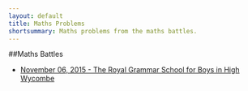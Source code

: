 ```yaml
---
layout: default
title: Maths Problems
shortsummary: Maths problems from the maths battles.
---
```


##Maths Battles

* [November 06, 2015 -  The Royal Grammar School for Boys in High Wycombe](/problems/mathsbattles/2015_11_06_hw.html)
